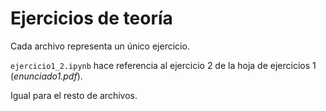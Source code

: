 # Ejercicios de teoría
Cada archivo representa un único ejercicio.

`ejercicio1_2.ipynb` hace referencia al ejercicio 2 de la hoja de ejercicios 1 (_enunciado1.pdf_).

Igual para el resto de archivos.

